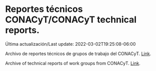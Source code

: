 # Reportes técnicos CONACyT/CONACyT technical reports.

Última actualización/Last update: 2022-03-02T19:25:08-06:00

Archivo de reportes técnicos de grupos de trabajo del CONACyT. [Link](https://salud.conacyt.mx/coronavirus/investigacion/productos/).

Archive of technical reports of work groups from CONACyT. [Link](https://salud.conacyt.mx/coronavirus/investigacion/productos/).
